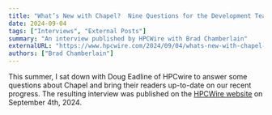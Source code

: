 ```yaml
---
title: "What’s New with Chapel?  Nine Questions for the Development Team"
date: 2024-09-04
tags: ["Interviews", "External Posts"]
summary: "An interview published by HPCWire with Brad Chamberlain"
externalURL: "https://www.hpcwire.com/2024/09/04/whats-new-with-chapel-nine-questions-for-the-development-team/"
authors: ["Brad Chamberlain"]
---
```


This summer, I sat down with Doug Eadline of HPCwire to answer some
questions about Chapel and bring their readers up-to-date on our
recent progress.  The resulting interview was published on the
[HPCWire
website](https://www.hpcwire.com/2024/09/04/whats-new-with-chapel-nine-questions-for-the-development-team/)
on September 4th, 2024.
